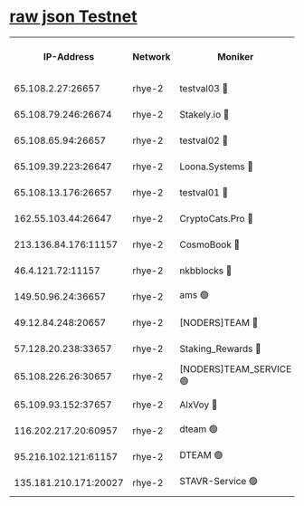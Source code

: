
[raw json Testnet](https://rpc-check.quickt.stavr.tech/quickt/rpc-quickt-result.json)
=


<table><tr><th>IP-Address</th><th>Network</th><th>Moniker</th><th>Latest Block Height</th><th>Earliest Block Height</th><th>Catching Up</th><th>Tx Index</th><th>Voting Power</th><th>Scan Time</th></tr><tr><td>65.108.2.27:26657</td><td>rhye-2</td><td>testval03 🔴</td><td>972066</td><td>1</td><td>False</td><td>on</td><td>11002050</td><td>2024-02-25T09:12:43.126641503UTC</td></tr><tr><td>65.108.79.246:26674</td><td>rhye-2</td><td>Stakely.io 🔴</td><td>972066</td><td>1</td><td>False</td><td>on</td><td>10010</td><td>2024-02-25T09:12:45.499725307UTC</td></tr><tr><td>65.108.65.94:26657</td><td>rhye-2</td><td>testval02 🔴</td><td>972067</td><td>1</td><td>False</td><td>on</td><td>11002050</td><td>2024-02-25T09:12:48.336763000UTC</td></tr><tr><td>65.109.39.223:26647</td><td>rhye-2</td><td>Loona.Systems 🔴</td><td>972068</td><td>1</td><td>False</td><td>off</td><td>86949</td><td>2024-02-25T09:12:51.457672201UTC</td></tr><tr><td>65.108.13.176:26657</td><td>rhye-2</td><td>testval01 🔴</td><td>972068</td><td>1</td><td>False</td><td>on</td><td>13082010</td><td>2024-02-25T09:12:52.181752705UTC</td></tr><tr><td>162.55.103.44:26647</td><td>rhye-2</td><td>CryptoCats.Pro 🔴</td><td>972072</td><td>1</td><td>False</td><td>off</td><td>9999</td><td>2024-02-25T09:13:24.543717173UTC</td></tr><tr><td>213.136.84.176:11157</td><td>rhye-2</td><td>CosmoBook 🔴</td><td>972071</td><td>65301</td><td>False</td><td>off</td><td>1528057</td><td>2024-02-25T09:13:18.158445807UTC</td></tr><tr><td>46.4.121.72:11157</td><td>rhye-2</td><td>nkbblocks 🔴</td><td>972065</td><td>70101</td><td>False</td><td>off</td><td>81491</td><td>2024-02-25T09:12:36.072833721UTC</td></tr><tr><td>149.50.96.24:36657</td><td>rhye-2</td><td>ams 🟢</td><td>972070</td><td>133501</td><td>False</td><td>on</td><td>0</td><td>2024-02-25T09:13:07.596134415UTC</td></tr><tr><td>49.12.84.248:20657</td><td>rhye-2</td><td>[NODERS]TEAM 🔴</td><td>972069</td><td>146001</td><td>False</td><td>on</td><td>59690</td><td>2024-02-25T09:13:05.153489482UTC</td></tr><tr><td>57.128.20.238:33657</td><td>rhye-2</td><td>Staking_Rewards 🔴</td><td>972067</td><td>149101</td><td>False</td><td>on</td><td>9900</td><td>2024-02-25T09:12:51.013390470UTC</td></tr><tr><td>65.108.226.26:30657</td><td>rhye-2</td><td>[NODERS]TEAM_SERVICE 🟢</td><td>972068</td><td>241501</td><td>False</td><td>on</td><td>0</td><td>2024-02-25T09:12:51.843839213UTC</td></tr><tr><td>65.109.93.152:37657</td><td>rhye-2</td><td>AlxVoy 🔴</td><td>972066</td><td>315173</td><td>False</td><td>on</td><td>143351</td><td>2024-02-25T09:12:40.666673461UTC</td></tr><tr><td>116.202.217.20:60957</td><td>rhye-2</td><td>dteam 🟢</td><td>972067</td><td>421794</td><td>False</td><td>on</td><td>0</td><td>2024-02-25T09:12:48.588659063UTC</td></tr><tr><td>95.216.102.121:61157</td><td>rhye-2</td><td>DTEAM 🟢</td><td>946425</td><td>945401</td><td>False</td><td>on</td><td>0</td><td>2024-02-25T09:12:45.867940866UTC</td></tr><tr><td>135.181.210.171:20027</td><td>rhye-2</td><td>STAVR-Service 🟢</td><td>972068</td><td>968001</td><td>False</td><td>on</td><td>0</td><td>2024-02-25T09:13:02.838144873UTC</td></tr></table>